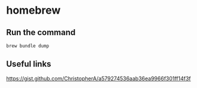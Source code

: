 # homebrew

## Run the command

```brew bundle dump```

## Useful links

https://gist.github.com/ChristopherA/a579274536aab36ea9966f301ff14f3f

